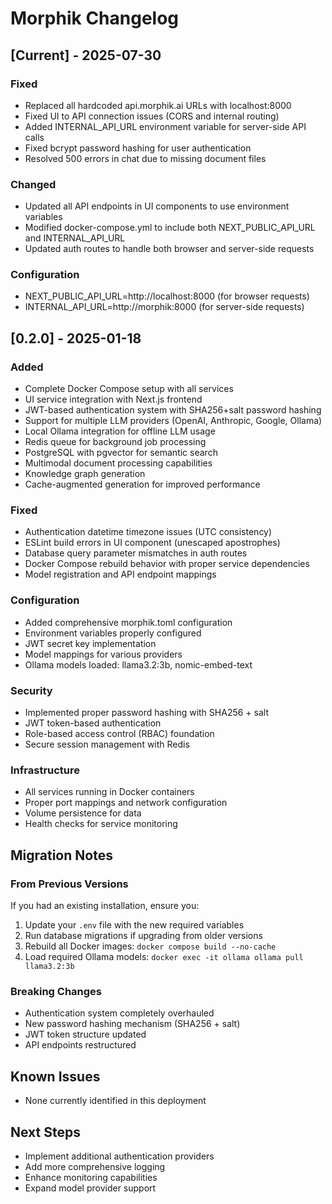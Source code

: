 # Morphik Changelog

## [Current] - 2025-07-30

### Fixed
- Replaced all hardcoded api.morphik.ai URLs with localhost:8000
- Fixed UI to API connection issues (CORS and internal routing)
- Added INTERNAL_API_URL environment variable for server-side API calls
- Fixed bcrypt password hashing for user authentication
- Resolved 500 errors in chat due to missing document files

### Changed
- Updated all API endpoints in UI components to use environment variables
- Modified docker-compose.yml to include both NEXT_PUBLIC_API_URL and INTERNAL_API_URL
- Updated auth routes to handle both browser and server-side requests

### Configuration
- NEXT_PUBLIC_API_URL=http://localhost:8000 (for browser requests)
- INTERNAL_API_URL=http://morphik:8000 (for server-side requests)

## [0.2.0] - 2025-01-18

### Added
- Complete Docker Compose setup with all services
- UI service integration with Next.js frontend
- JWT-based authentication system with SHA256+salt password hashing
- Support for multiple LLM providers (OpenAI, Anthropic, Google, Ollama)
- Local Ollama integration for offline LLM usage
- Redis queue for background job processing
- PostgreSQL with pgvector for semantic search
- Multimodal document processing capabilities
- Knowledge graph generation
- Cache-augmented generation for improved performance

### Fixed
- Authentication datetime timezone issues (UTC consistency)
- ESLint build errors in UI component (unescaped apostrophes)
- Database query parameter mismatches in auth routes
- Docker Compose rebuild behavior with proper service dependencies
- Model registration and API endpoint mappings

### Configuration
- Added comprehensive morphik.toml configuration
- Environment variables properly configured
- JWT secret key implementation
- Model mappings for various providers
- Ollama models loaded: llama3.2:3b, nomic-embed-text

### Security
- Implemented proper password hashing with SHA256 + salt
- JWT token-based authentication
- Role-based access control (RBAC) foundation
- Secure session management with Redis

### Infrastructure
- All services running in Docker containers
- Proper port mappings and network configuration
- Volume persistence for data
- Health checks for service monitoring

## Migration Notes

### From Previous Versions
If you had an existing installation, ensure you:
1. Update your `.env` file with the new required variables
2. Run database migrations if upgrading from older versions
3. Rebuild all Docker images: `docker compose build --no-cache`
4. Load required Ollama models: `docker exec -it ollama ollama pull llama3.2:3b`

### Breaking Changes
- Authentication system completely overhauled
- New password hashing mechanism (SHA256 + salt)
- JWT token structure updated
- API endpoints restructured

## Known Issues
- None currently identified in this deployment

## Next Steps
- Implement additional authentication providers
- Add more comprehensive logging
- Enhance monitoring capabilities
- Expand model provider support